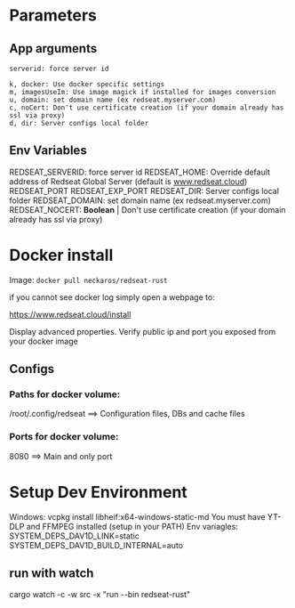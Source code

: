 
# Parameters
## App arguments
    serverid: force server id

    k, docker: Use docker specific settings
    m, imagesUseIm: Use image magick if installed for images conversion
    u, domain: set domain name (ex redseat.myserver.com)
    c, noCert: Don't use certificate creation (if your domain already has ssl via proxy)
    d, dir: Server configs local folder

## Env Variables
REDSEAT_SERVERID: force server id
REDSEAT_HOME: Override default address of Redseat Global Server (default is www.redseat.cloud)
REDSEAT_PORT
REDSEAT_EXP_PORT
REDSEAT_DIR: Server configs local folder
REDSEAT_DOMAIN: set domain name (ex redseat.myserver.com)
REDSEAT_NOCERT: **Boolean** | Don't use certificate creation (if your domain already has ssl via proxy)

# Docker install
Image: 
`docker pull neckaros/redseat-rust`

if you cannot see docker log simply open a webpage to:

https://www.redseat.cloud/install

Display advanced properties. Verify public ip and port you exposed from your docker image

## Configs

### Paths for docker volume:
/root/.config/redseat ==> Configuration files, DBs and cache files

### Ports for docker volume:
8080 ==> Main and only port



# Setup Dev Environment
Windows: vcpkg install libheif:x64-windows-static-md
You must have YT-DLP and FFMPEG installed (setup in your PATH)
Env variagles:
SYSTEM_DEPS_DAV1D_LINK=static
SYSTEM_DEPS_DAV1D_BUILD_INTERNAL=auto

## run with watch
cargo watch -c -w src -x "run --bin redseat-rust"
